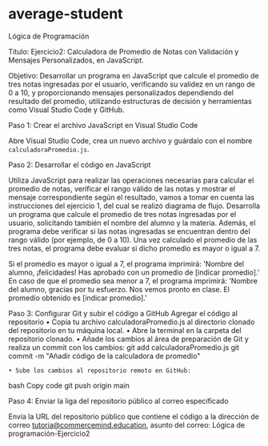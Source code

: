# average-student
Lógica de Programación

Título:
Ejercicio2: Calculadora de Promedio de Notas con Validación y Mensajes Personalizados, en JavaScript.

Objetivo:
Desarrollar un programa en JavaScript que calcule el promedio de tres notas ingresadas por el usuario, verificando su validez en un rango de 0 a 10, y proporcionando mensajes personalizados dependiendo del resultado del promedio, utilizando estructuras de decisión y herramientas como Visual Studio Code y GitHub.

Paso 1: Crear el archivo JavaScript en Visual Studio Code

Abre Visual Studio Code, crea un nuevo archivo y guárdalo con el nombre `calculadoraPromedio.js`.

Paso 2: Desarrollar el código en JavaScript

Utiliza JavaScript para realizar las operaciones necesarias para calcular el promedio de notas, verificar el rango válido de las notas y mostrar el mensaje correspondiente según el resultado, vamos a tomar en cuenta las instrucciones del ejercicio 1, del cual se realizó diagrama de flujo.
Desarrolla un programa que calcule el promedio de tres notas ingresadas por el usuario, solicitando también el nombre del alumno y la materia. Además, el programa debe verificar si las notas ingresadas se encuentran dentro del rango válido (por ejemplo, de 0 a 10). Una vez calculado el promedio de las tres notas, el programa debe evaluar si dicho promedio es mayor o igual a 7.

Si el promedio es mayor o igual a 7, el programa imprimirá: 'Nombre del alumno, ¡felicidades! Has aprobado con un promedio de [indicar promedio].' En caso de que el promedio sea menor a 7, el programa imprimirá: 'Nombre del alumno, gracias por tu esfuerzo. Nos vemos pronto en clase. El promedio obtenido es [indicar promedio].'

Paso 3: Configurar Git y subir el código a GitHub
Agregar el código al repositorio
    • Copia tu archivo calculadoraPromedio.js al directorio clonado del repositorio en tu máquina local.
    • Abre la terminal en la carpeta del repositorio clonado.
    • Añade los cambios al área de preparación de Git y realiza un commit con los cambios:
git add calculadoraPromedio.js
git commit -m "Añadir código de la calculadora de promedio"

    • Sube los cambios al repositorio remoto en GitHub:
bash
Copy code
git push origin main

Paso 4: Enviar la liga del repositorio público al correo especificado

Envía la URL del repositorio público que contiene el código a la dirección de correo tutoria@commercemind.education, asunto del correo: Lógica de programación-Ejercicio2